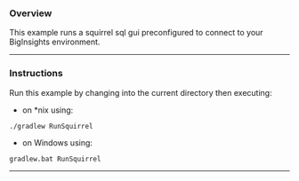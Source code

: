 ### Overview

This example runs a squirrel sql gui preconfigured to connect to your BigInsights environment.

*********************************************************************

### Instructions

Run this example by changing into the current directory then executing:

- on *nix using:

```
./gradlew RunSquirrel
```

- on Windows using:

```
gradlew.bat RunSquirrel
```

*********************************************************************






